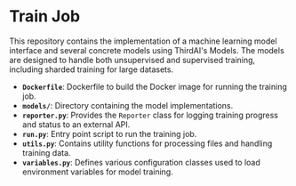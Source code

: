 # Train Job

This repository contains the implementation of a machine learning model interface and several concrete models using ThirdAI's Models. The models are designed to handle both unsupervised and supervised training, including sharded training for large datasets.


- **`Dockerfile`**: Dockerfile to build the Docker image for running the training job.
- **`models/`**: Directory containing the model implementations.
- **`reporter.py`**: Provides the `Reporter` class for logging training progress and status to an external API.
- **`run.py`**: Entry point script to run the training job.
- **`utils.py`**: Contains utility functions for processing files and handling training data.
- **`variables.py`**: Defines various configuration classes used to load environment variables for model training.